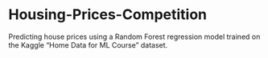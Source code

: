 # Housing-Prices-Competition
Predicting house prices using a Random Forest regression model trained on the Kaggle “Home Data for ML Course” dataset.
